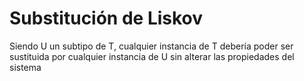 # Substitución de Liskov

Siendo U un subtipo de T, cualquier instancia de T debería poder ser sustituida por cualquier instancia de U sin alterar las propiedades del sistema
